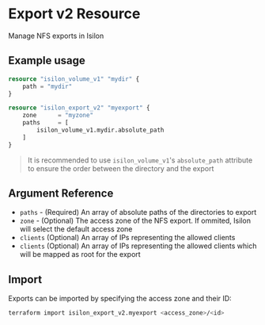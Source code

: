 # Export v2 Resource

Manage NFS exports in Isilon

## Example usage

```terraform
resource "isilon_volume_v1" "mydir" {
    path = "mydir"
}

resource "isilon_export_v2" "myexport" {
    zone      = "myzone"
    paths     = [
        isilon_volume_v1.mydir.absolute_path
    ]
}
```

> It is recommended to use `isilon_volume_v1`'s `absolute_path` attribute
> to ensure the order between the directory and the export

## Argument Reference
* `paths` - (Required) An array of absolute paths of the directories to export
* `zone` - (Optional) The access zone of the NFS export. If ommited,
Isilon will select the default access zone
* `clients` (Optional) An array of IPs representing the allowed clients
* `clients` (Optional) An array of IPs representing the allowed clients which
will be mapped as root for the export

## Import

Exports can be imported by specifying the access zone and their ID:
```bash
terraform import isilon_export_v2.myexport <access_zone>/<id>
```
